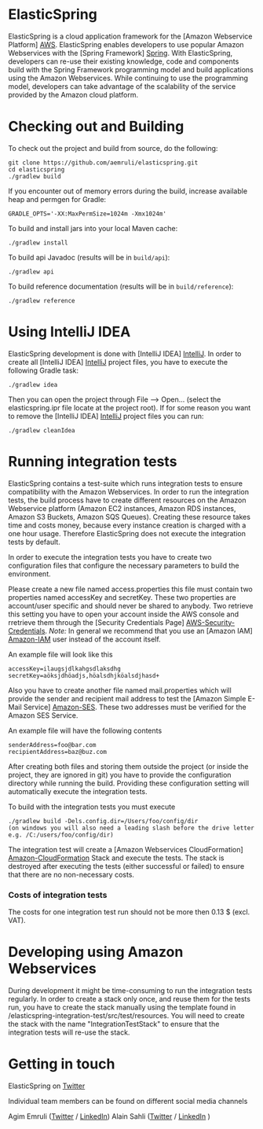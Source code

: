 # ElasticSpring

ElasticSpring is a cloud application framework for the [Amazon Webservice Platform] [AWS]. ElasticSpring enables developers to
use popular Amazon Webservices with the [Spring Framework] [Spring]. With ElasticSpring, developers can re-use their existing
knowledge, code and components build with the Spring Framework programming model and build applications using the
Amazon Webservices. While continuing to use the programming model, developers can take advantage of the scalability
of the service provided by the Amazon cloud platform.


# Checking out and Building

To check out the project and build from source, do the following:

    git clone https://github.com/aemruli/elasticspring.git
    cd elasticspring
    ./gradlew build

If you encounter out of memory errors during the build, increase available heap and permgen for Gradle:

    GRADLE_OPTS='-XX:MaxPermSize=1024m -Xmx1024m'

To build and install jars into your local Maven cache:

    ./gradlew install

To build api Javadoc (results will be in `build/api`):

    ./gradlew api

To build reference documentation (results will be in `build/reference`):

    ./gradlew reference

# Using IntelliJ IDEA

ElasticSpring development is done with [IntelliJ IDEA] [IntelliJ]. In order to create all [IntelliJ IDEA] [IntelliJ]
 project files, you have to execute the following Gradle task:

 	./gradlew idea

 Then you can open the project through File --> Open... (select the elasticspring.ipr file locate at the project root).
 If for some reason you want to remove the [IntelliJ IDEA] [IntelliJ] project files you can run:

 	./gradlew cleanIdea


# Running integration tests
ElasticSpring contains a test-suite which runs integration tests to ensure compatibility with the Amazon Webservices.
In order to run the integration tests, the build process have to create different resources on the Amazon Webservice
platform (Amazon EC2 instances, Amazon RDS instances, Amazon S3 Buckets, Amazon SQS Queues). Creating these resource
takes time and costs money, because every instance creation is charged with a one hour usage. Therefore ElasticSpring
does not execute the integration tests by default.

In order to execute the integration tests you have to create two configuration files that configure the necessary
parameters to build the environment.

Please create a new file named access.properties this file must contain two properties named accessKey and secretKey.
These two properties are account/user specific and should never be shared to anybody. Two retrieve this setting you have
to open your account inside the AWS console and rretrieve them through the [Security Credentials Page]
[AWS-Security-Credentials].
*Note:* In general we recommend that you use an [Amazon IAM] [Amazon-IAM] user instead of the account itself.

An example file will look like this

	accessKey=ilaugsjdlkahgsdlaksdhg
	secretKey=aöksjdhöadjs,höalsdhjköalsdjhasd+

Also you have to create another file named mail.properties which will provide the sender and recipient mail address to
test the [Amazon Simple E-Mail Service] [Amazon-SES]. These two addresses must be verified for the Amazon SES Service.

An example file will have the following contents

	senderAddress=foo@bar.com
	recipientAddress=baz@buz.com

After creating both files and storing them outside the project (or inside the project, they are ignored in git)
you have to provide the configuration directory while running the build. Providing these configuration setting will
automatically execute the integration tests.

To build with the integration tests you must execute

	./gradlew build -Dels.config.dir=/Users/foo/config/dir
 	(on windows you will also need a leading slash before the drive letter e.g. /C:/users/foo/config/dir)

The integration test will create a [Amazon Webservices CloudFormation] [Amazon-CloudFormation] Stack and execute the
tests. The stack is destroyed after executing the tests (either successful or failed) to ensure that there are no
non-necessary costs.

### Costs of integration tests
The costs for one integration test run should not be more then 0.13 $ (excl. VAT).


# Developing using Amazon Webservices
During development it might be time-consuming to run the integration tests regularly. In order to create a stack only
once, and reuse them for the tests run, you have to create the stack manually using the template found in
/elasticspring-integration-test/src/test/resources. You will need to create the stack with the name
"IntegrationTestStack" to ensure that the integration tests will re-use the stack.

# Getting in touch
ElasticSpring on [Twitter](https://twitter.com/elasticspring)

Individual team members can be found on different social media channels

Agim Emruli ([Twitter](http://twitter.com/aemruli) / [LinkedIn](http://de.linkedin.com/in/agimemruli/))
Alain Sahli ([Twitter](http://twitter.com/sahlialain) / [LinkedIn](http://ch.linkedin.com/in/asahli) )

[AWS]: http://aws.amazon.com/
[Spring]: http://www.springsource.org
[IntelliJ]: http://www.jetbrains.com/idea/
[AWS-Security-Credentials]: https://portal.aws.amazon.com/gp/aws/securityCredentials
[Amazon-IAM]: https://aws.amazon.com/iam/
[Amazon-SES]: https://aws.amazon.com/ses/
[Amazon-CloudFormation]: https://aws.amazon.com/de/cloudformation/
[Twitter]: https://www.twitter.com
[LinkedIn]: http://www.linkedin.com